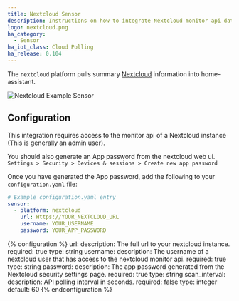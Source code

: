 ```yaml
---
title: Nextcloud Sensor
description: Instructions on how to integrate Nextcloud monitor api data into home-assistant.
logo: nextcloud.png
ha_category:
  - Sensor
ha_iot_class: Cloud Polling
ha_release: 0.104
---
```


The `nextcloud` platform pulls summary [Nextcloud](https://nextcloud.com/) information into home-assistant.

![Nextcloud Example Sensor]('/images/screenshots/nextcloud-sample-sensor.png')

## Configuration

This integration requires access to the monitor api of a Nextcloud instance (This is generally an admin user).

You should also generate an App password from the nextcloud web ui. `Settings > Security > Devices & sessions > Create new app password`

Once you have generated the App password, add the following to your `configuration.yaml` file:

```yaml
# Example configuration.yaml entry
sensor:
  - platform: nextcloud
    url: Https://YOUR_NEXTCLOUD_URL
    username: YOUR_USERNAME
    password: YOUR_APP_PASSWORD

```

{% configuration %}
url:
  description: The full url to your nextcloud instance.
  required: true
  type: string
username:
  description: The username of a nextcloud user that has access to the nextcloud monitor api.
  required: true
  type: string
password:
  description: The app password generated from the Nextcloud security settings page.
  required: true
  type: string
scan_interval:
  description: API polling interval in seconds.
  required: false
  type: integer
  default: 60
{% endconfiguration %}
